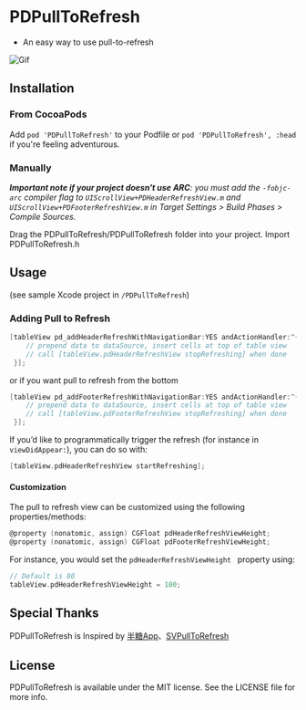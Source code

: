 # PDPullToRefresh

* An easy way to use pull-to-refresh

![Gif](http://7xnmlk.com1.z0.glb.clouddn.com/PDPullToRefresh.gif)

## Installation

### From CocoaPods

Add `pod 'PDPullToRefresh'` to your Podfile or `pod 'PDPullToRefresh', :head `if you're feeling adventurous.

### Manually

_**Important note if your project doesn't use ARC**: you must add the `-fobjc-arc` compiler flag to `UIScrollView+PDHeaderRefreshView.m` and `UIScrollView+PDFooterRefreshView.m` in Target Settings > Build Phases > Compile Sources._

Drag the PDPullToRefresh/PDPullToRefresh folder into your project.
Import PDPullToRefresh.h

## Usage

(see sample Xcode project in `/PDPullToRefresh`)

### Adding Pull to Refresh

```objective-c
[tableView pd_addHeaderRefreshWithNavigationBar:YES andActionHandler:^{
    // prepend data to dataSource, insert cells at top of table view
    // call [tableView.pdHeaderRefreshView stopRefreshing] when done
 }];
```
or if you want pull to refresh from the bottom

```objective-c
[tableView pd_addFooterRefreshWithNavigationBar:YES andActionHandler:^{
    // prepend data to dataSource, insert cells at top of table view
    // call [tableView.pdFooterRefreshView stopRefreshing] when done
 }];
```

If you’d like to programmatically trigger the refresh (for instance in `viewDidAppear:`), you can do so with:

```objective-c
[tableView.pdHeaderRefreshView startRefreshing];
```

#### Customization

The pull to refresh view can be customized using the following properties/methods:

```objective-c
@property (nonatomic, assign) CGFloat pdHeaderRefreshViewHeight;
@property (nonatomic, assign) CGFloat pdFooterRefreshViewHeight;
```

For instance, you would set the `pdHeaderRefreshViewHeight ` property using:

```objective-c
// Default is 80
tableView.pdHeaderRefreshViewHeight = 100;
```


## Special Thanks

PDPullToRefresh is Inspired by [半糖App](https://itunes.apple.com/cn/app/ban-tang/id955357564?mt=8)、[SVPullToRefresh](https://github.com/samvermette/SVPullToRefresh)



## License
PDPullToRefresh is available under the MIT license. See the LICENSE file for more info.



